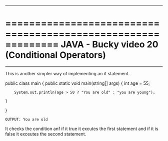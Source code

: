 *************************************************************
=============================================================
JAVA - Bucky video 20 (Conditional Operators)
=============================================================
*************************************************************

This is another simpler way of implementing an if statement. 

public class main {
	public static void main(string[] args)
	{
		int age = 55;

		
		System.out.println(age > 50 ? "You are old" : "you are young");

	}
}

	OUTPUT: You are old

It checks the condition anf if it true it excutes the first statement and if it is false it exceutes the second statement.